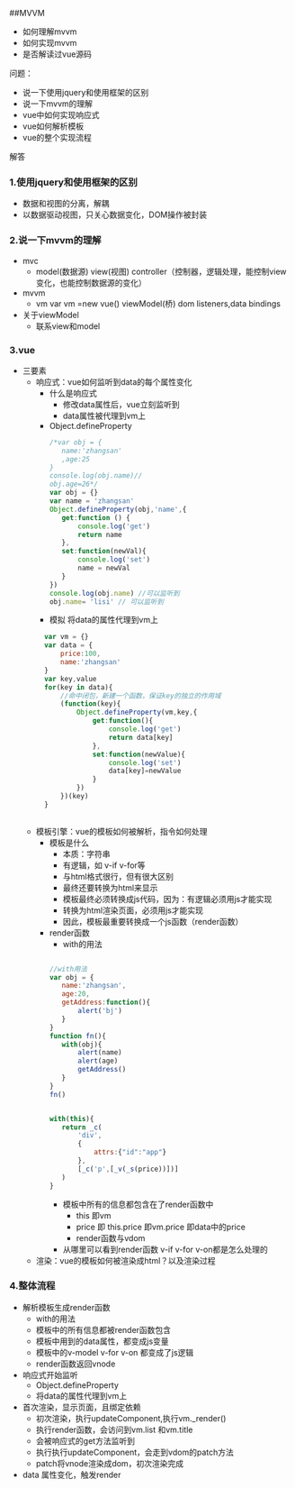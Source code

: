 ##MVVM


- 如何理解mvvm
- 如何实现mvvm
- 是否解读过vue源码

问题：
- 说一下使用jquery和使用框架的区别
- 说一下mvvm的理解 
- vue中如何实现响应式
- vue如何解析模板
- vue的整个实现流程

解答
### 1.使用jquery和使用框架的区别
- 数据和视图的分离，解耦
- 以数据驱动视图，只关心数据变化，DOM操作被封装
### 2.说一下mvvm的理解 
- mvc
   - model(数据源) view(视图) controller（控制器，逻辑处理，能控制view变化，也能控制数据源的变化）
- mvvm
   - vm var vm =new vue() viewModel(桥) dom listeners,data bindings
- 关于viewModel
   - 联系view和model

### 3.vue
- 三要素
   - 响应式：vue如何监听到data的每个属性变化
      - 什么是响应式
         - 修改data属性后，vue立刻监听到
         - data属性被代理到vm上
      - Object.defineProperty
         ```javascript
        /*var obj = {
            name:'zhangsan'
            ,age:25
        }
        console.log(obj.name)//
        obj.age=26*/
        var obj = {}
        var name = 'zhangsan'
        Object.defineProperty(obj,'name',{
            get:function () {
                console.log('get')
                return name
            },
            set:function(newVal){
                console.log('set')
                name = newVal
            }
        })
        console.log(obj.name) //可以监听到
        obj.name= 'lisi' // 可以监听到
        ```
      - 模拟 将data的属性代理到vm上
      ```javascript
        var vm = {}
        var data = {
            price:100,
            name:'zhangsan'
        }
        var key,value
        for(key in data){
            //命中闭包，新建一个函数，保证key的独立的作用域
            (function(key){
                Object.defineProperty(vm,key,{
                    get:function(){
                        console.log('get')
                        return data[key]
                    },
                    set:function(newValue){
                        console.log('set')
                        data[key]=newValue
                    }
                })
            })(key)
        }
        
        ```
   - 模板引擎：vue的模板如何被解析，指令如何处理
      - 模板是什么
         - 本质：字符串
         - 有逻辑，如 v-if v-for等
         - 与html格式很行，但有很大区别
         - 最终还要转换为html来显示
         - 模板最终必须转换成js代码，因为：有逻辑必须用js才能实现
         - 转换为html渲染页面，必须用js才能实现
         - 因此，模板最重要转换成一个js函数（render函数）
      - render函数
         - with的用法
         ```javascript

        //with用法
        var obj = {
            name:'zhangsan',
            age:20,
            getAddress:function(){
                alert('bj')
            }
        }
        function fn(){
            with(obj){ 
                alert(name)
                alert(age)
                getAddress()
            }
        }
        fn()


        with(this){
            return _c(
                'div',
                {
                    attrs:{"id":"app"}
                },
                [_c('p',[_v(_s(price))])]
            )
        }
        ```
        - 模板中所有的信息都包含在了render函数中
            - this 即vm
            - price 即 this.price 即vm.price 即data中的price
            - render函数与vdom
        - 从哪里可以看到render函数 v-if v-for v-on都是怎么处理的
   - 渲染：vue的模板如何被渲染成html？以及渲染过程
### 4.整体流程
- 解析模板生成render函数
   - with的用法
   - 模板中的所有信息都被render函数包含
   - 模板中用到的data属性，都变成js变量
   - 模板中的v-model v-for v-on 都变成了js逻辑
   - render函数返回vnode
- 响应式开始监听
   - Object.defineProperty
   - 将data的属性代理到vm上
- 首次渲染，显示页面，且绑定依赖
   - 初次渲染，执行updateComponent,执行vm._render()
   - 执行render函数，会访问到vm.list 和vm.title
   - 会被响应式的get方法监听到
   - 执行执行updateComponent，会走到vdom的patch方法
   - patch将vnode渲染成dom，初次渲染完成
- data 属性变化，触发render
